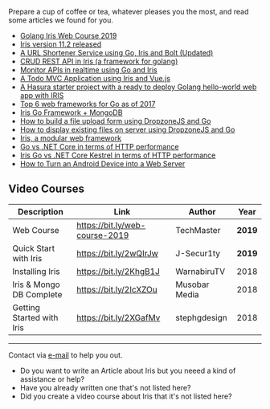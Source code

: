 Prepare a cup of coffee or tea, whatever pleases you the most, and read some articles we found for you.

* [Golang Iris Web Course 2019](https://bit.ly/web-course-2019)
* [Iris version 11.2 released](https://bit.ly/iris112)
* [A URL Shortener Service using Go, Iris and Bolt (Updated)](https://bit.ly/2KeP6pE)
* [CRUD REST API in Iris (a framework for golang)](https://bit.ly/2X9EsXl)
* [Monitor APIs in realtime using Go and Iris](https://pusher.com/tutorials/monitor-api-go)
* [A Todo MVC Application using Iris and Vue.js](https://bit.ly/2yjBvoZ)
* [A Hasura starter project with a ready to deploy Golang hello-world web app with IRIS](https://bit.ly/2Kfdsjf)
* [Top 6 web frameworks for Go as of 2017](https://bit.ly/2wMi9YY)
* [Iris Go Framework + MongoDB](https://bit.ly/2WDOsZF)
* [How to build a file upload form using DropzoneJS and Go](https://bit.ly/2ygMMqn)
* [How to display existing files on server using DropzoneJS and Go](https://bit.ly/2yjrckQ)
* [Iris, a modular web framework](https://bit.ly/2KHm6q0)
* [Go vs .NET Core in terms of HTTP performance](https://bit.ly/2Kh7ezl)
* [Iris Go vs .NET Core Kestrel in terms of HTTP performance](https://bit.ly/2yo2v6J)
* [How to Turn an Android Device into a Web Server](https://bit.ly/2Icl5EM)

## Video Courses

| Description | Link | Author | Year |
| -----------|-------------|-------------|-----|
| Web Course | https://bit.ly/web-course-2019 | TechMaster | **2019** |
| Quick Start with Iris | https://bit.ly/2wQIrJw | J-Secur1ty | **2019** |
| Installing Iris | https://bit.ly/2KhgB1J | WarnabiruTV | 2018 |
| Iris & Mongo DB Complete | https://bit.ly/2IcXZOu | Musobar Media | 2018 |
| Getting Started with Iris | https://bit.ly/2XGafMv | stephgdesign | 2018 |

-------

Contact via [e-mail](mailto:kataras2006@hotmail.com?subject=Iris%20Web%20Framework%20Press) to help you out.

- Do you want to write an Article about Iris but you neeed a kind of assistance or help?
- Have you already written one that's not listed here?
- Did you create a video course about Iris that it's not listed here?
